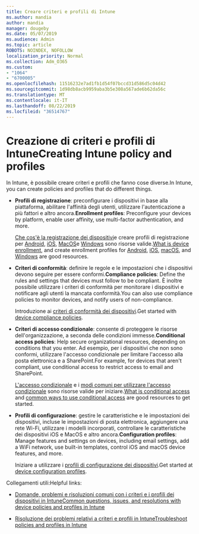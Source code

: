 ```yaml
---
title: Creare criteri e profili di Intune
ms.author: mandia
author: mandia
manager: dougeby
ms.date: 05/07/2019
ms.audience: Admin
ms.topic: article
ROBOTS: NOINDEX, NOFOLLOW
localization_priority: Normal
ms.collection: Adm_O365
ms.custom:
- "1064"
- "6700005"
ms.openlocfilehash: 11516232e7ad1fb1d54f07bccd31d586d5c04d42
ms.sourcegitcommit: 1d98db8acb9959aba3b5e308a567ade6b62da56c
ms.translationtype: MT
ms.contentlocale: it-IT
ms.lasthandoff: 08/22/2019
ms.locfileid: "36514767"
---
```

# <a name="creating-intune-policy-and-profiles"></a><span data-ttu-id="9ba32-102">Creazione di criteri e profili di Intune</span><span class="sxs-lookup"><span data-stu-id="9ba32-102">Creating Intune policy and profiles</span></span>

<span data-ttu-id="9ba32-103">In Intune, è possibile creare criteri e profili che fanno cose diverse.</span><span class="sxs-lookup"><span data-stu-id="9ba32-103">In Intune, you can create policies and profiles that do different things.</span></span>

- <span data-ttu-id="9ba32-104">**Profili di registrazione**: preconfigurare i dispositivi in base alla piattaforma, abilitare l'affinità degli utenti, utilizzare l'autenticazione a più fattori e altro ancora.</span><span class="sxs-lookup"><span data-stu-id="9ba32-104">**Enrollment profiles**: Preconfigure your devices by platform, enable user affinity, use multi-factor authentication, and more.</span></span>

  <span data-ttu-id="9ba32-105">[Che cos'è la registrazione dei dispositivi](https://docs.microsoft.com/intune/device-enrollment)e creare profili di registrazione per [Android](https://docs.microsoft.com/intune/android-enroll), [iOS](https://docs.microsoft.com/intune/ios-enroll), [MacOS](https://docs.microsoft.com/intune/macos-enroll)e [Windows](https://docs.microsoft.com/intune/windows-enrollment-methods) sono risorse valide.</span><span class="sxs-lookup"><span data-stu-id="9ba32-105">[What is device enrollment](https://docs.microsoft.com/intune/device-enrollment), and create enrollment profiles for [Android](https://docs.microsoft.com/intune/android-enroll), [iOS](https://docs.microsoft.com/intune/ios-enroll), [macOS](https://docs.microsoft.com/intune/macos-enroll), and [Windows](https://docs.microsoft.com/intune/windows-enrollment-methods) are good resources.</span></span>

- <span data-ttu-id="9ba32-106">**Criteri di conformità**: definire le regole e le impostazioni che i dispositivi devono seguire per essere conformi.</span><span class="sxs-lookup"><span data-stu-id="9ba32-106">**Compliance policies**: Define the rules and settings that devices must follow to be compliant.</span></span> <span data-ttu-id="9ba32-107">È inoltre possibile utilizzare i criteri di conformità per monitorare i dispositivi e notificare agli utenti la mancata conformità.</span><span class="sxs-lookup"><span data-stu-id="9ba32-107">You can also use compliance policies to monitor devices, and notify users of non-compliance.</span></span>

  <span data-ttu-id="9ba32-108">Introduzione ai [criteri di conformità dei dispositivi](https://docs.microsoft.com/intune/device-compliance-get-started).</span><span class="sxs-lookup"><span data-stu-id="9ba32-108">Get started with [device compliance policies](https://docs.microsoft.com/intune/device-compliance-get-started).</span></span>
- <span data-ttu-id="9ba32-109">**Criteri di accesso condizionale**: consente di proteggere le risorse dell'organizzazione, a seconda delle condizioni immesse.</span><span class="sxs-lookup"><span data-stu-id="9ba32-109">**Conditional access policies**: Help secure organizational resources, depending on conditions that you enter.</span></span> <span data-ttu-id="9ba32-110">Ad esempio, per i dispositivi che non sono conformi, utilizzare l'accesso condizionale per limitare l'accesso alla posta elettronica e a SharePoint.</span><span class="sxs-lookup"><span data-stu-id="9ba32-110">For example, for devices that aren't compliant, use conditional access to restrict access to email and SharePoint.</span></span>

  <span data-ttu-id="9ba32-111">[L'accesso condizionale](https://docs.microsoft.com/intune/conditional-access) e i [modi comuni per utilizzare l'accesso condizionale](https://docs.microsoft.com/intune/conditional-access-intune-common-ways-use) sono risorse valide per iniziare.</span><span class="sxs-lookup"><span data-stu-id="9ba32-111">[What is conditional access](https://docs.microsoft.com/intune/conditional-access) and [common ways to use conditional access](https://docs.microsoft.com/intune/conditional-access-intune-common-ways-use) are good resources to get started.</span></span>

- <span data-ttu-id="9ba32-112">**Profili di configurazione**: gestire le caratteristiche e le impostazioni dei dispositivi, incluse le impostazioni di posta elettronica, aggiungere una rete Wi-Fi, utilizzare i modelli incorporati, controllare le caratteristiche dei dispositivi iOS e MacOS e altro ancora.</span><span class="sxs-lookup"><span data-stu-id="9ba32-112">**Configuration profiles**: Manage features and settings on devices, including email settings, add a WiFi network, use built-in templates, control iOS and macOS device features, and more.</span></span>

  <span data-ttu-id="9ba32-113">Iniziare a utilizzare i [profili di configurazione dei dispositivi](https://docs.microsoft.com/intune/device-profiles).</span><span class="sxs-lookup"><span data-stu-id="9ba32-113">Get started at [device configuration profiles](https://docs.microsoft.com/intune/device-profiles).</span></span>

<span data-ttu-id="9ba32-114">Collegamenti utili:</span><span class="sxs-lookup"><span data-stu-id="9ba32-114">Helpful links:</span></span>

- [<span data-ttu-id="9ba32-115">Domande, problemi e risoluzioni comuni con i criteri e i profili dei dispositivi in Intune</span><span class="sxs-lookup"><span data-stu-id="9ba32-115">Common questions, issues, and resolutions with device policies and profiles in Intune</span></span>](https://docs.microsoft.com/intune/device-profile-troubleshoot)

- [<span data-ttu-id="9ba32-116">Risoluzione dei problemi relativi a criteri e profili in Intune</span><span class="sxs-lookup"><span data-stu-id="9ba32-116">Troubleshoot policies and profiles in Intune</span></span>](https://docs.microsoft.com/intune/troubleshoot-policies-in-microsoft-intune)
